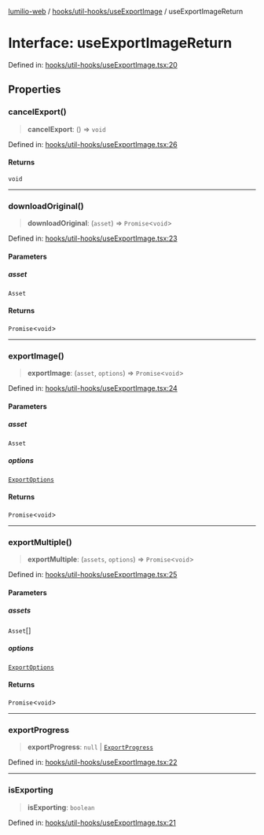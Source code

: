 [lumilio-web](../../../../modules.md) / [hooks/util-hooks/useExportImage](../index.md) / useExportImageReturn

# Interface: useExportImageReturn

Defined in: [hooks/util-hooks/useExportImage.tsx:20](https://github.com/EdwinZhanCN/Lumilio-Photos/blob/33fe9d3b91b52951162b2ea4b3fdca9bdb6bd277/web/src/hooks/util-hooks/useExportImage.tsx#L20)

## Properties

### cancelExport()

> **cancelExport**: () => `void`

Defined in: [hooks/util-hooks/useExportImage.tsx:26](https://github.com/EdwinZhanCN/Lumilio-Photos/blob/33fe9d3b91b52951162b2ea4b3fdca9bdb6bd277/web/src/hooks/util-hooks/useExportImage.tsx#L26)

#### Returns

`void`

***

### downloadOriginal()

> **downloadOriginal**: (`asset`) => `Promise`\<`void`\>

Defined in: [hooks/util-hooks/useExportImage.tsx:23](https://github.com/EdwinZhanCN/Lumilio-Photos/blob/33fe9d3b91b52951162b2ea4b3fdca9bdb6bd277/web/src/hooks/util-hooks/useExportImage.tsx#L23)

#### Parameters

##### asset

`Asset`

#### Returns

`Promise`\<`void`\>

***

### exportImage()

> **exportImage**: (`asset`, `options`) => `Promise`\<`void`\>

Defined in: [hooks/util-hooks/useExportImage.tsx:24](https://github.com/EdwinZhanCN/Lumilio-Photos/blob/33fe9d3b91b52951162b2ea4b3fdca9bdb6bd277/web/src/hooks/util-hooks/useExportImage.tsx#L24)

#### Parameters

##### asset

`Asset`

##### options

[`ExportOptions`](ExportOptions.md)

#### Returns

`Promise`\<`void`\>

***

### exportMultiple()

> **exportMultiple**: (`assets`, `options`) => `Promise`\<`void`\>

Defined in: [hooks/util-hooks/useExportImage.tsx:25](https://github.com/EdwinZhanCN/Lumilio-Photos/blob/33fe9d3b91b52951162b2ea4b3fdca9bdb6bd277/web/src/hooks/util-hooks/useExportImage.tsx#L25)

#### Parameters

##### assets

`Asset`[]

##### options

[`ExportOptions`](ExportOptions.md)

#### Returns

`Promise`\<`void`\>

***

### exportProgress

> **exportProgress**: `null` \| [`ExportProgress`](ExportProgress.md)

Defined in: [hooks/util-hooks/useExportImage.tsx:22](https://github.com/EdwinZhanCN/Lumilio-Photos/blob/33fe9d3b91b52951162b2ea4b3fdca9bdb6bd277/web/src/hooks/util-hooks/useExportImage.tsx#L22)

***

### isExporting

> **isExporting**: `boolean`

Defined in: [hooks/util-hooks/useExportImage.tsx:21](https://github.com/EdwinZhanCN/Lumilio-Photos/blob/33fe9d3b91b52951162b2ea4b3fdca9bdb6bd277/web/src/hooks/util-hooks/useExportImage.tsx#L21)
